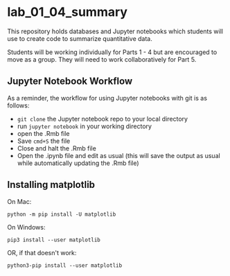 # lab_01_04_summary

This repository holds databases and Jupyter notebooks which students will use to create code to summarize quantitative data.

Students will be working individually for Parts 1 - 4 but are encouraged to move as a group. 
They will need to work collaboratively for Part 5. 

## Jupyter Notebook Workflow
As a reminder, the workflow for using Jupyter notebooks with git is as follows:

- `git clone` the Jupyter notebook repo to your local directory
- run `jupyter notebook` in your working directory
- open the .Rmb file
- Save `cmd+S` the file
- Close and halt the .Rmb file
- Open the .ipynb file and edit as usual (this will save the output as usual while automatically updating the .Rmb file)

## Installing matplotlib
On Mac: 

`python -m pip install -U matplotlib`

On Windows:

`pip3 install --user matplotlib`

OR, if that doesn't work:

`python3-pip install --user matplotlib`
